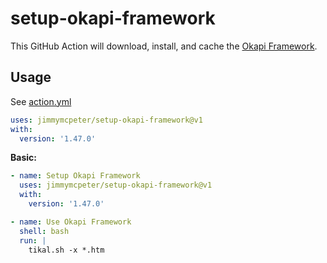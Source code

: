 # setup-okapi-framework

This GitHub Action will download, install, and cache the
[Okapi Framework](https://okapiframework.org/).

## Usage

See [action.yml](action.yml)

```yaml
uses: jimmymcpeter/setup-okapi-framework@v1
with:
  version: '1.47.0'
```

**Basic:**

```yaml
- name: Setup Okapi Framework
  uses: jimmymcpeter/setup-okapi-framework@v1
  with:
    version: '1.47.0'

- name: Use Okapi Framework
  shell: bash
  run: |
    tikal.sh -x *.htm
```
